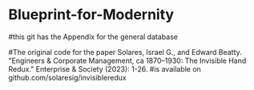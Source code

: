 # Blueprint-for-Modernity

#this git has the Appendix for the general database

#The original code for the paper Solares, Israel G., and Edward Beatty. "Engineers & Corporate Management, ca 1870–1930: The Invisible Hand Redux." Enterprise & Society (2023): 1-26.
#is available on github.com/solaresig/invisibleredux
